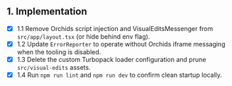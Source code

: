 ## 1. Implementation
- [x] 1.1 Remove Orchids script injection and VisualEditsMessenger from `src/app/layout.tsx` (or hide behind env flag).
- [x] 1.2 Update `ErrorReporter` to operate without Orchids iframe messaging when the tooling is disabled.
- [x] 1.3 Delete the custom Turbopack loader configuration and prune `src/visual-edits` assets.
- [x] 1.4 Run `npm run lint` and `npm run dev` to confirm clean startup locally.
